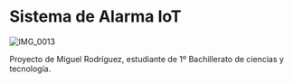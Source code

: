 # Sistema de Alarma IoT

![IMG_0013](https://github.com/ardumiguel/sistemadealarmaiot/assets/133792399/d6731c86-4e20-4939-97ae-ad4bdeb8afc9)

Proyecto de Miguel Rodríguez, estudiante de 1º Bachillerato de ciencias y tecnología.


